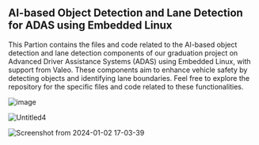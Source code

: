 ## AI-based Object Detection and Lane Detection for ADAS using Embedded Linux

This Partion contains the files and code related to the AI-based object detection and lane detection components of our graduation project on Advanced Driver Assistance Systems (ADAS) using Embedded Linux, with support from Valeo. These components aim to enhance vehicle safety by detecting objects and identifying lane boundaries. Feel free to explore the repository for the specific files and code related to these functionalities.

![image](https://github.com/mohamedashraf56/GP-ADAS-Using-Embedded-Linux/assets/110823285/9c3fcb11-d0f1-43e8-b215-221daf5d5919)


![Untitled4](https://github.com/mohamedashraf56/GP-ADAS-Using-Embedded-Linux/assets/110823285/6182c155-3e91-420f-b404-134e1f216ca4)


![Screenshot from 2024-01-02 17-03-39](https://github.com/mohamedashraf56/GP-ADAS-Using-Embedded-Linux/assets/110823285/9e6a9e74-bfde-4fb3-84bf-7b14139418e5)

